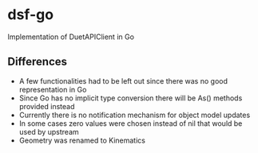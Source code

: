 # dsf-go
Implementation of DuetAPIClient in Go

## Differences
* A few functionalities had to be left out since there was no good representation in Go
* Since Go has no implicit type conversion there will be As<Type>() methods provided instead
* Currently there is no notification mechanism for object model updates
* In some cases zero values were chosen instead of nil that would be used by upstream
* Geometry was renamed to Kinematics
